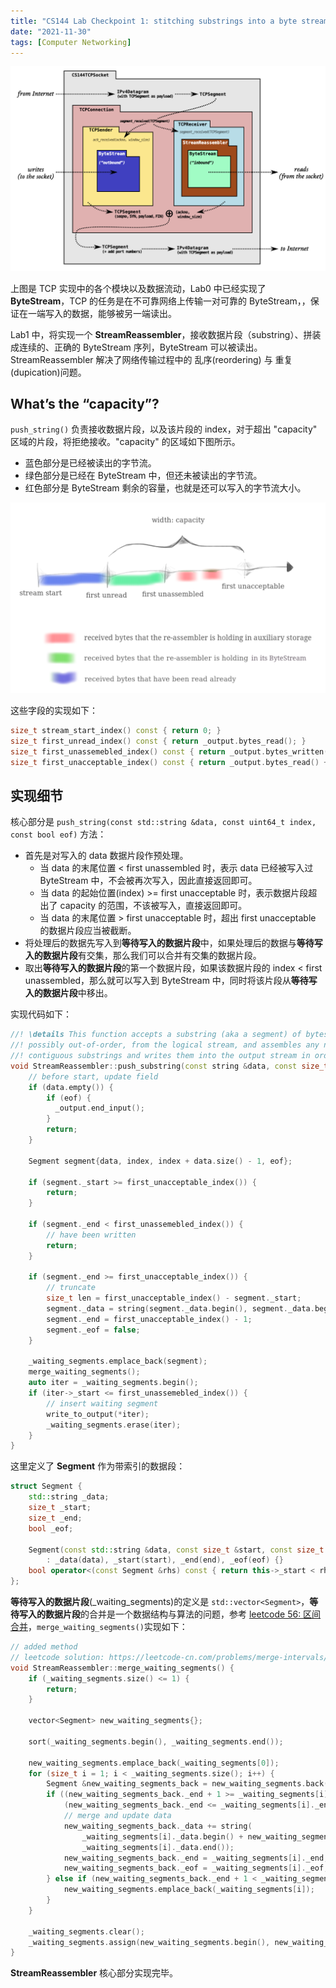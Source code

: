 ```yaml
---
title: "CS144 Lab Checkpoint 1: stitching substrings into a byte stream"
date: "2021-11-30"
tags: [Computer Networking]
---
```


![tcp-socket](/net/cs144-lab1/tcp-socket.png)

上图是 TCP 实现中的各个模块以及数据流动，Lab0 中已经实现了 **ByteStream**，TCP 的任务是在不可靠网络上传输一对可靠的 ByteStream，，保证在一端写入的数据，能够被另一端读出。

Lab1 中，将实现一个 **StreamReassembler**，接收数据片段（substring）、拼装成连续的、正确的 ByteStream 序列，ByteStream 可以被读出。StreamReassembler 解决了网络传输过程中的 乱序(reordering) 与 重复(dupication)问题。

## What’s the “capacity”?

`push_string()` 负责接收数据片段，以及该片段的 index，对于超出 "capacity" 区域的片段，将拒绝接收。"capacity" 的区域如下图所示。
- 蓝色部分是已经被读出的字节流。
- 绿色部分是已经在 ByteStream 中，但还未被读出的字节流。
- 红色部分是 ByteStream 剩余的容量，也就是还可以写入的字节流大小。

![reassembler-capacity](/net/cs144-lab1/reassembler-capacity.png)

这些字段的实现如下：
```c++
size_t stream_start_index() const { return 0; }
size_t first_unread_index() const { return _output.bytes_read(); }
size_t first_unassemebled_index() const { return _output.bytes_written(); }
size_t first_unacceptable_index() const { return _output.bytes_read() + _capacity; }
```

## 实现细节

核心部分是 `push_string(const std::string &data, const uint64_t index, const bool eof)` 方法：
- 首先是对写入的 data 数据片段作预处理。
    - 当 data 的末尾位置 < first unassembled 时，表示 data 已经被写入过 ByteStream 中，不会被再次写入，因此直接返回即可。
    - 当 data 的起始位置(index) >= first unacceptable 时，表示数据片段超出了 capacity 的范围，不该被写入，直接返回即可。
    - 当 data 的末尾位置 > first unacceptable 时，超出 first unacceptable 的数据片段应当被截断。
- 将处理后的数据先写入到**等待写入的数据片段**中，如果处理后的数据与**等待写入的数据片段**有交集，那么我们可以合并有交集的数据片段。
- 取出**等待写入的数据片段**的第一个数据片段，如果该数据片段的 index < first unassembled，那么就可以写入到 ByteStream 中，同时将该片段从**等待写入的数据片段**中移出。

实现代码如下：
```c++
//! \details This function accepts a substring (aka a segment) of bytes,
//! possibly out-of-order, from the logical stream, and assembles any newly
//! contiguous substrings and writes them into the output stream in order.
void StreamReassembler::push_substring(const string &data, const size_t index, const bool eof) {
    // before start, update field
    if (data.empty()) {
        if (eof) {
          _output.end_input();
        }
        return;
    }

    Segment segment{data, index, index + data.size() - 1, eof};

    if (segment._start >= first_unacceptable_index()) {
        return;
    }

    if (segment._end < first_unassemebled_index()) {
        // have been written
        return;
    }

    if (segment._end >= first_unacceptable_index()) {
        // truncate
        size_t len = first_unacceptable_index() - segment._start;
        segment._data = string(segment._data.begin(), segment._data.begin() + len);
        segment._end = first_unacceptable_index() - 1;
        segment._eof = false;
    }

    _waiting_segments.emplace_back(segment);
    merge_waiting_segments();
    auto iter = _waiting_segments.begin();
    if (iter->_start <= first_unassemebled_index()) {
        // insert waiting segment
        write_to_output(*iter);
        _waiting_segments.erase(iter);
    }
}
```

这里定义了 **Segment** 作为带索引的数据段：
```c++
struct Segment {
    std::string _data;
    size_t _start;
    size_t _end;
    bool _eof;

    Segment(const std::string &data, const size_t &start, const size_t &end, const bool &eof)
        : _data(data), _start(start), _end(end), _eof(eof) {}
    bool operator<(const Segment &rhs) const { return this->_start < rhs._start; }
};
```

**等待写入的数据片段**(_waiting_segments)的定义是 `std::vector<Segment>`，**等待写入的数据片段**的合并是一个数据结构与算法的问题，参考 [leetcode 56: 区间合并](https://leetcode-cn.com/problems/merge-intervals/)，`merge_waiting_segments()`实现如下：
```c++
// added method
// leetcode solution: https://leetcode-cn.com/problems/merge-intervals/
void StreamReassembler::merge_waiting_segments() {
    if (_waiting_segments.size() <= 1) {
        return;
    }

    vector<Segment> new_waiting_segments{};

    sort(_waiting_segments.begin(), _waiting_segments.end());

    new_waiting_segments.emplace_back(_waiting_segments[0]);
    for (size_t i = 1; i < _waiting_segments.size(); i++) {
        Segment &new_waiting_segments_back = new_waiting_segments.back();
        if ((new_waiting_segments_back._end + 1 >= _waiting_segments[i]._start) &&
            (new_waiting_segments_back._end <= _waiting_segments[i]._end)) {
            // merge and update data
            new_waiting_segments_back._data += string(
                _waiting_segments[i]._data.begin() + new_waiting_segments_back._end + 1 - _waiting_segments[i]._start,
                _waiting_segments[i]._data.end());
            new_waiting_segments_back._end = _waiting_segments[i]._end;
            new_waiting_segments_back._eof = _waiting_segments[i]._eof;
        } else if (new_waiting_segments_back._end + 1 < _waiting_segments[i]._start) {
            new_waiting_segments.emplace_back(_waiting_segments[i]);
        }
    }

    _waiting_segments.clear();
    _waiting_segments.assign(new_waiting_segments.begin(), new_waiting_segments.end());
}
```

**StreamReassembler** 核心部分实现完毕。